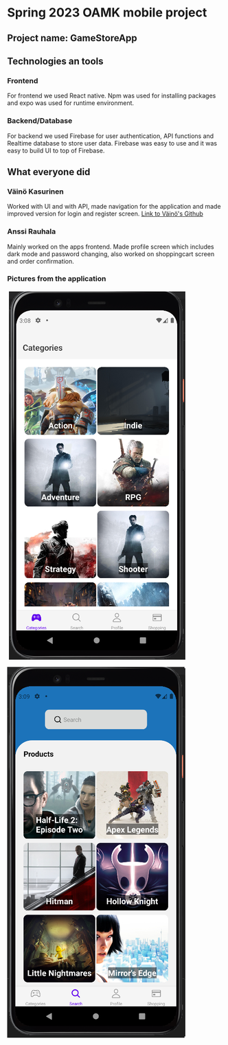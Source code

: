 # Spring 2023 OAMK mobile project

## Project name: GameStoreApp

## Technologies an tools

### Frontend
For frontend we used React native. Npm was used for installing packages and expo was used for runtime environment.

### Backend/Database
For backend we used Firebase for user authentication, API functions and Realtime database to store user data. Firebase was easy to use and it was easy to build UI to top of Firebase.

## What everyone did

### Väinö Kasurinen 

Worked with UI and with API, made navigation for the application and made improved version for login and register screen.
[Link to Väinö's Github](https://github.com/VKasurinen)

### Anssi Rauhala

Mainly worked on the apps frontend. Made profile screen which includes dark mode and password changing, also worked on shoppingcart screen and order confirmation.

### Pictures from the application

![Category Screen](gamestoreapp_1.png)

![Search Screen](gamestoreapp_2.png)

